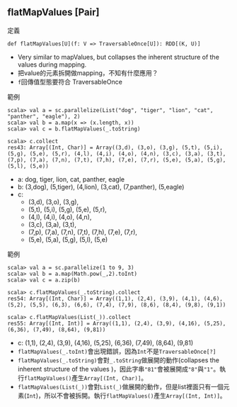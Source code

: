 ## flatMapValues [Pair]

定義
```
def flatMapValues[U](f: V => TraversableOnce[U]): RDD[(K, U)]
```
- Very similar to mapValues, but collapses the inherent structure of the values during mapping.
- 把value的元素拆開做mapping，不知有什麼應用？
- ```f```回傳值型態要符合 TraversableOnce

範例
```
scala> val a = sc.parallelize(List("dog", "tiger", "lion", "cat", "panther", "eagle"), 2)
scala> val b = a.map(x => (x.length, x))
scala> val c = b.flatMapValues(_.toString)

scala> c.collect
res43: Array[(Int, Char)] = Array((3,d), (3,o), (3,g), (5,t), (5,i), (5,g), (5,e), (5,r), (4,l), (4,i), (4,o), (4,n), (3,c), (3,a), (3,t), (7,p), (7,a), (7,n), (7,t), (7,h), (7,e), (7,r), (5,e), (5,a), (5,g), (5,l), (5,e))
```
- a: dog, tiger, lion, cat, panther, eagle
- b: (3,dog), (5,tiger), (4,lion), (3,cat), (7,panther), (5,eagle)
- c:
    - (3,d), (3,o), (3,g), 
    - (5,t), (5,i), (5,g), (5,e), (5,r), 
    - (4,l), (4,i), (4,o), (4,n), 
    - (3,c), (3,a), (3,t), 
    - (7,p), (7,a), (7,n), (7,t), (7,h), (7,e), (7,r),
    - (5,e), (5,a), (5,g), (5,l), (5,e)
 
範例
```
scala> val a = sc.parallelize(1 to 9, 3)
scala> val b = a.map(Math.pow(_,2).toInt)
scala> val c = a.zip(b)

scala> c.flatMapValues(_.toString).collect
res54: Array[(Int, Char)] = Array((1,1), (2,4), (3,9), (4,1), (4,6), (5,2), (5,5), (6,3), (6,6), (7,4), (7,9), (8,6), (8,4), (9,8), (9,1))

scala> c.flatMapValues(List(_)).collect
res55: Array[(Int, Int)] = Array((1,1), (2,4), (3,9), (4,16), (5,25), (6,36), (7,49), (8,64), (9,81))
```
- c: (1,1), (2,4), (3,9), (4,16), (5,25), (6,36), (7,49), (8,64), (9,81)
- ```flatMapValues(_.toInt)```會出現錯誤，因為```Int```不是```TraversableOnce[?]```
- ```flatMapValues(_.toString)```會對```_.toString```做展開的動作(collapses the inherent structure of the values )，因此字串```"81"```會被展開成```"8"```與```"1"```。執行```flatMapValues()```產生```Array[(Int, Char)]```。
- ```flatMapValues(List(_))```會對```List(_)```做展開的動作，但是list裡面只有一個元素(```Int```)，所以不會被拆開。執行```flatMapValues()```產生```Array[(Int, Int)]```。